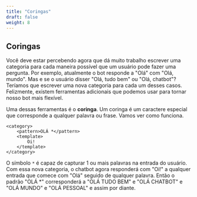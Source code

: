 ```yaml
---
title: "Coringas"
draft: false
weight: 8
---
```


## Coringas
Você deve estar percebendo agora que dá muito trabalho escrever uma categoria para cada maneira possível que um usuário pode fazer uma pergunta. Por exemplo, atualmente o bot responde a "Olá" com "Olá, mundo". Mas e se o usuário disser "Olá, tudo bem" ou "Olá, chatbot"? Teríamos que escrever uma nova categoria para cada um desses casos. Felizmente, existem ferramentas adicionais que podemos usar para tornar nosso bot mais flexível.

Uma dessas ferramentas é o **coringa**. Um coringa é um caractere especial que corresponde a qualquer palavra ou frase. Vamos ver como funciona.

```
<category>
    <pattern>OLÁ *</pattern>
    <template>
        Oi!
    </template>
</category>
```

O símbolo ```*``` é capaz de capturar 1 ou mais palavras na entrada do usuário. Com essa nova categoria, o chatbot agora responderá com "Oi!" a qualquer entrada que comece com "Olá" seguido de qualquer palavra. Então o padrão "OLÁ *" corresponderá a "OLÁ TUDO BEM" e "OLÁ CHATBOT" e "OLÁ MUNDO" e "OLÁ PESSOAL" e assim por diante.